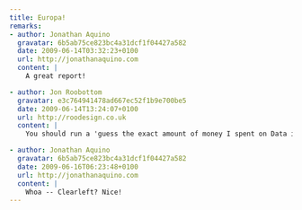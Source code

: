 ```yaml
---
title: Europa!
remarks:
- author: Jonathan Aquino
  gravatar: 6b5ab75ce823bc4a31dcf1f04427a582
  date: 2009-06-14T03:32:23+0100
  url: http://jonathanaquino.com
  content: |
    A great report!

- author: Jon Roobottom
  gravatar: e3c764941478ad667ec52f1b9e700be5
  date: 2009-06-14T13:24:07+0100
  url: http://roodesign.co.uk
  content: |
    You should run a 'guess the exact amount of money I spent on Data in 3 weeks' competition. Closest answer wins a prize of your choice.

- author: Jonathan Aquino
  gravatar: 6b5ab75ce823bc4a31dcf1f04427a582
  date: 2009-06-16T06:23:48+0100
  url: http://jonathanaquino.com
  content: |
    Whoa -- Clearleft? Nice!
---
```

